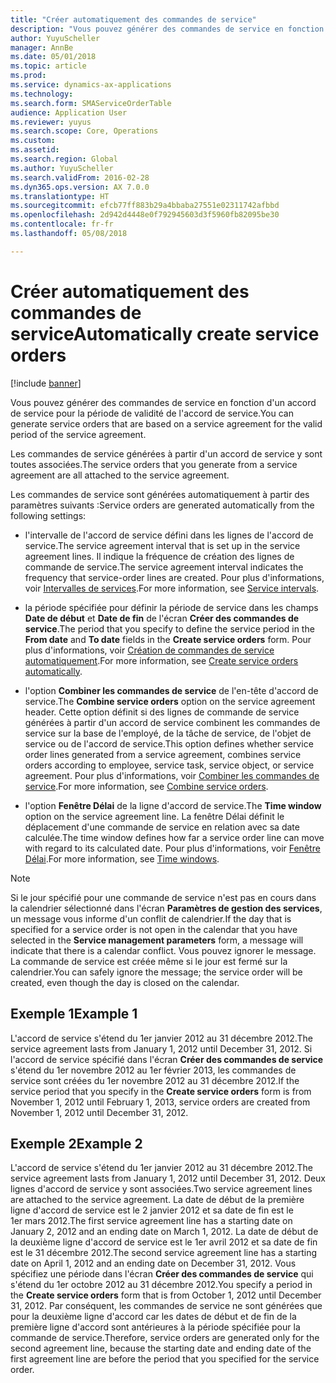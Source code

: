 ```yaml
---
title: "Créer automatiquement des commandes de service"
description: "Vous pouvez générer des commandes de service en fonction d'un accord de service pour la période de validité de l'accord de service."
author: YuyuScheller
manager: AnnBe
ms.date: 05/01/2018
ms.topic: article
ms.prod: 
ms.service: dynamics-ax-applications
ms.technology: 
ms.search.form: SMAServiceOrderTable
audience: Application User
ms.reviewer: yuyus
ms.search.scope: Core, Operations
ms.custom: 
ms.assetid: 
ms.search.region: Global
ms.author: YuyuScheller
ms.search.validFrom: 2016-02-28
ms.dyn365.ops.version: AX 7.0.0
ms.translationtype: HT
ms.sourcegitcommit: efcb77ff883b29a4bbaba27551e02311742afbbd
ms.openlocfilehash: 2d942d4448e0f792945603d3f5960fb82095be30
ms.contentlocale: fr-fr
ms.lasthandoff: 05/08/2018

---
```


# <a name="automatically-create-service-orders"></a><span data-ttu-id="ff9b2-103">Créer automatiquement des commandes de service</span><span class="sxs-lookup"><span data-stu-id="ff9b2-103">Automatically create service orders</span></span> 

[!include [banner](../includes/banner.md)]


<span data-ttu-id="ff9b2-104">Vous pouvez générer des commandes de service en fonction d'un accord de service pour la période de validité de l'accord de service.</span><span class="sxs-lookup"><span data-stu-id="ff9b2-104">You can generate service orders that are based on a service agreement for the valid period of the service agreement.</span></span>

<span data-ttu-id="ff9b2-105">Les commandes de service générées à partir d'un accord de service y sont toutes associées.</span><span class="sxs-lookup"><span data-stu-id="ff9b2-105">The service orders that you generate from a service agreement are all attached to the service agreement.</span></span>

<span data-ttu-id="ff9b2-106">Les commandes de service sont générées automatiquement à partir des paramètres suivants :</span><span class="sxs-lookup"><span data-stu-id="ff9b2-106">Service orders are generated automatically from the following settings:</span></span>

  - <span data-ttu-id="ff9b2-107">l'intervalle de l'accord de service défini dans les lignes de l'accord de service.</span><span class="sxs-lookup"><span data-stu-id="ff9b2-107">The service agreement interval that is set up in the service agreement lines.</span></span> <span data-ttu-id="ff9b2-108">Il indique la fréquence de création des lignes de commande de service.</span><span class="sxs-lookup"><span data-stu-id="ff9b2-108">The service agreement interval indicates the frequency that service-order lines are created.</span></span> <span data-ttu-id="ff9b2-109">Pour plus d'informations, voir [Intervalles de services](service-intervals.md).</span><span class="sxs-lookup"><span data-stu-id="ff9b2-109">For more information, see [Service intervals](service-intervals.md).</span></span>

  - <span data-ttu-id="ff9b2-110">la période spécifiée pour définir la période de service dans les champs **Date de début** et **Date de fin** de l'écran **Créer des commandes de service**.</span><span class="sxs-lookup"><span data-stu-id="ff9b2-110">The period that you specify to define the service period in the **From date** and **To date** fields in the **Create service orders** form.</span></span> <span data-ttu-id="ff9b2-111">Pour plus d'informations, voir [Création de commandes de service automatiquement](create-service-orders-automatically.md).</span><span class="sxs-lookup"><span data-stu-id="ff9b2-111">For more information, see [Create service orders automatically](create-service-orders-automatically.md).</span></span>

  - <span data-ttu-id="ff9b2-112">l'option **Combiner les commandes de service** de l'en-tête d'accord de service.</span><span class="sxs-lookup"><span data-stu-id="ff9b2-112">The **Combine service orders** option on the service agreement header.</span></span> <span data-ttu-id="ff9b2-113">Cette option définit si des lignes de commande de service générées à partir d'un accord de service combinent les commandes de service sur la base de l'employé, de la tâche de service, de l'objet de service ou de l'accord de service.</span><span class="sxs-lookup"><span data-stu-id="ff9b2-113">This option defines whether service order lines generated from a service agreement, combines service orders according to employee, service task, service object, or service agreement.</span></span> <span data-ttu-id="ff9b2-114">Pour plus d'informations, voir [Combiner les commandes de service](combine-service-orders.md).</span><span class="sxs-lookup"><span data-stu-id="ff9b2-114">For more information, see [Combine service orders](combine-service-orders.md).</span></span>

  - <span data-ttu-id="ff9b2-115">l'option **Fenêtre Délai** de la ligne d'accord de service.</span><span class="sxs-lookup"><span data-stu-id="ff9b2-115">The **Time window** option on the service agreement line.</span></span> <span data-ttu-id="ff9b2-116">La fenêtre Délai définit le déplacement d'une commande de service en relation avec sa date calculée.</span><span class="sxs-lookup"><span data-stu-id="ff9b2-116">The time window defines how far a service order line can move with regard to its calculated date.</span></span> <span data-ttu-id="ff9b2-117">Pour plus d'informations, voir [Fenêtre Délai](time-windows.md).</span><span class="sxs-lookup"><span data-stu-id="ff9b2-117">For more information, see [Time windows](time-windows.md).</span></span>


> [!NOTE]
> <P><span data-ttu-id="ff9b2-118">Si le jour spécifié pour une commande de service n'est pas en cours dans la calendrier sélectionné dans l'écran <STRONG>Paramètres de gestion des services</STRONG>, un message vous informe d'un conflit de calendrier.</span><span class="sxs-lookup"><span data-stu-id="ff9b2-118">If the day that is specified for a service order is not open in the calendar that you have selected in the <STRONG>Service management parameters</STRONG> form, a message will indicate that there is a calendar conflict.</span></span> <span data-ttu-id="ff9b2-119">Vous pouvez ignorer le message. La commande de service est créée même si le jour est fermé sur la calendrier.</span><span class="sxs-lookup"><span data-stu-id="ff9b2-119">You can safely ignore the message; the service order will be created, even though the day is closed on the calendar.</span></span></P>

## <a name="example-1"></a><span data-ttu-id="ff9b2-120">Exemple 1</span><span class="sxs-lookup"><span data-stu-id="ff9b2-120">Example 1</span></span>

<span data-ttu-id="ff9b2-121">L'accord de service s'étend du 1er janvier 2012 au 31 décembre 2012.</span><span class="sxs-lookup"><span data-stu-id="ff9b2-121">The service agreement lasts from January 1, 2012 until December 31, 2012.</span></span> <span data-ttu-id="ff9b2-122">Si l'accord de service spécifié dans l'écran **Créer des commandes de service** s'étend du 1er novembre 2012 au 1er février 2013, les commandes de service sont créées du 1er novembre 2012 au 31 décembre 2012.</span><span class="sxs-lookup"><span data-stu-id="ff9b2-122">If the service period that you specify in the **Create service orders** form is from November 1, 2012 until February 1, 2013, service orders are created from November 1, 2012 until December 31, 2012.</span></span>

## <a name="example-2"></a><span data-ttu-id="ff9b2-123">Exemple 2</span><span class="sxs-lookup"><span data-stu-id="ff9b2-123">Example 2</span></span>

<span data-ttu-id="ff9b2-124">L'accord de service s'étend du 1er janvier 2012 au 31 décembre 2012.</span><span class="sxs-lookup"><span data-stu-id="ff9b2-124">The service agreement lasts from January 1, 2012 until December 31, 2012.</span></span> <span data-ttu-id="ff9b2-125">Deux lignes d'accord de service y sont associées.</span><span class="sxs-lookup"><span data-stu-id="ff9b2-125">Two service agreement lines are attached to the service agreement.</span></span> <span data-ttu-id="ff9b2-126">La date de début de la première ligne d'accord de service est le 2 janvier 2012 et sa date de fin est le 1er mars 2012.</span><span class="sxs-lookup"><span data-stu-id="ff9b2-126">The first service agreement line has a starting date on January 2, 2012 and an ending date on March 1, 2012.</span></span> <span data-ttu-id="ff9b2-127">La date de début de la deuxième ligne d'accord de service est le 1er avril 2012 et sa date de fin est le 31 décembre 2012.</span><span class="sxs-lookup"><span data-stu-id="ff9b2-127">The second service agreement line has a starting date on April 1, 2012 and an ending date on December 31, 2012.</span></span> <span data-ttu-id="ff9b2-128">Vous spécifiez une période dans l'écran **Créer des commandes de service** qui s'étend du 1er octobre 2012 au 31 décembre 2012.</span><span class="sxs-lookup"><span data-stu-id="ff9b2-128">You specify a period in the **Create service orders** form that is from October 1, 2012 until December 31, 2012.</span></span> <span data-ttu-id="ff9b2-129">Par conséquent, les commandes de service ne sont générées que pour la deuxième ligne d'accord car les dates de début et de fin de la première ligne d'accord sont antérieures à la période spécifiée pour la commande de service.</span><span class="sxs-lookup"><span data-stu-id="ff9b2-129">Therefore, service orders are generated only for the second agreement line, because the starting date and ending date of the first agreement line are before the period that you specified for the service order.</span></span>

  



